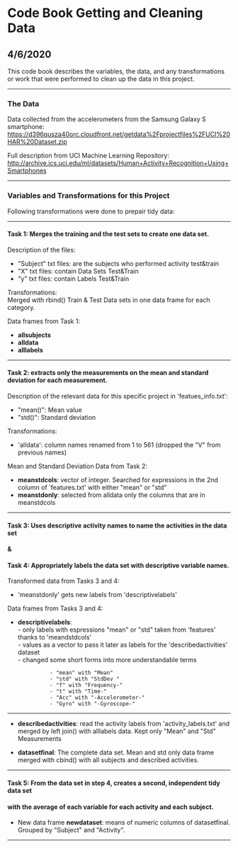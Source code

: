# Code Book Getting and Cleaning Data
## 4/6/2020 

This code book describes the variables, the data, and any transformations or work that were performed to clean up the data in this project.  

***

### The Data
Data collected from the accelerometers from the Samsung Galaxy S smartphone:
<https://d396qusza40orc.cloudfront.net/getdata%2Fprojectfiles%2FUCI%20HAR%20Dataset.zip>

Full description from UCI Machine Learning Repository:  
<http://archive.ics.uci.edu/ml/datasets/Human+Activity+Recognition+Using+Smartphones>  

***

### Variables and Transformations for this Project
Following transformations were done to prepair tidy data:  

***

#### Task 1: Merges the training and the test sets to create one data set.
Description of the files:

* "Subject" txt files: are the subjects who performed activity test&train
* "X" txt files: contain Data Sets Test&Train
* "y" txt files: contain Labels Test&Train

Transformations:  
Merged with rbind() Train & Test Data sets in one data frame for each category.

Data frames from Task 1:

* **allsubjects**
* **alldata** 
* **alllabels**

***

#### Task 2: extracts only the measurements on the mean and standard deviation for each measurement.

Description of the relevant data for this specific project in 'featues_info.txt':

* "mean()": Mean value
* "std()": Standard deviation

Transformations:

* 'alldata': column names renamed from 1 to 561 (dropped the "V" from previous names)

Mean and Standard Deviation Data from Task 2:

* **meanstdcols**: vector of integer. Searched for expressions in the 2nd column of 'features.txt' with either "mean" or "std"
* **meanstdonly**: selected from alldata only the columns that are in meanstdcols

***
#### Task 3: Uses descriptive activity names to name the activities in the data set
#### &
#### Task 4: Appropriately labels the data set with descriptive variable names.
  
Transformed data from Tasks 3 and 4:   

* 'meanstdonly' gets new labels from 'descriptivelabels'

Data frames from Tasks 3 and 4:

* **descriptivelabels**:  
        - only labels with espressions "mean" or "std" taken from 'features' thanks to 'meandstdcols'  
        - values as a vector to pass it later as labels for the 'describedactivities' dataset  
        - changed some short forms into more understandable terms
        
                - "mean" with "Mean"  
                - "std" with "StdDev " 
                - "f" with "Frequency-"  
                - "t" with "Time-"  
                - "Acc" with "-Accelerometer-"  
                - "Gyro" with "-Gyroscope-"  
                
***
* **describedactivities**: read the activity labels from 'activity_labels.txt' and merged  by left join() with alllabels data. Kept only "Mean" and "Std" Measurements

* **datasetfinal**: The complete data set. Mean and std only data frame merged with cbind() with all subjects and described activities.     

***  
#### Task 5: From the data set in step 4, creates a second, independent tidy data set
#### with the average of each variable for each activity and each subject.  

* New data frame **newdataset**: means of numeric columns of datasetfinal. Grouped by "Subject" and "Activity".  

***